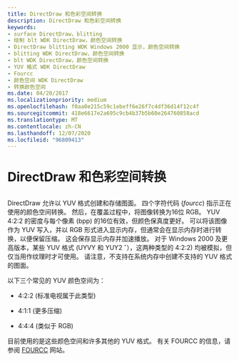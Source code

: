 ```yaml
---
title: DirectDraw 和色彩空间转换
description: DirectDraw 和色彩空间转换
keywords:
- surface DirectDraw，blitting
- 绘制 blt WDK DirectDraw，颜色空间转换
- DirectDraw blitting WDK Windows 2000 显示，颜色空间转换
- blitting WDK DirectDraw，颜色空间转换
- blt WDK DirectDraw，颜色空间转换
- YUV 格式 WDK DirectDraw
- Fourcc
- 颜色空间 WDK DirectDraw
- 转换颜色空间
ms.date: 04/20/2017
ms.localizationpriority: medium
ms.openlocfilehash: f0aa0e215c59c1ebeff6e26f7c4df36d14f12c4f
ms.sourcegitcommit: 418e6617e2a695c9cb4b37b5b60e264760858acd
ms.translationtype: MT
ms.contentlocale: zh-CN
ms.lasthandoff: 12/07/2020
ms.locfileid: "96809413"
---
```

# <a name="directdraw-and-color-space-conversion"></a>DirectDraw 和色彩空间转换


## <span id="ddk_directdraw_and_color_space_conversion_gg"></span><span id="DDK_DIRECTDRAW_AND_COLOR_SPACE_CONVERSION_GG"></span>


DirectDraw 允许以 YUV 格式创建和存储图面。 四个字符代码 (*fourcc*) 指示正在使用的颜色空间转换。 然后，在覆盖过程中，将图像转换为16位 RGB。 YUV 4:2:2 的密度与每个像素 (bpp) 的16位有效，但颜色保真度更好。 可以将该图像作为 YUV 写入，并以 RGB 形式进入显示内存，但通常会在显示内存时进行转换，以便保留压缩。 这会保存显示内存并加速播放。 对于 Windows 2000 及更高版本，某些 YUV 格式 (UYVY 和 YUY2 ˆ），这两种类型的 4:2:2) 均被模拟，但仅当用作纹理时才可使用。 请注意，不支持在系统内存中创建不支持的 YUV 格式的图面。

以下三个常见的 YUV 颜色空间为：

-   4:2:2 (标准电视属于此类型) 

-   4:1:1 (更多压缩) 

-   4:4:4 (类似于 RGB) 

目前使用的是这些颜色空间和许多其他的 YUV 格式。 有关 FOURCC 的信息，请参阅 [FOURCC](https://go.microsoft.com/fwlink/p/?linkid=8697) 网站。

 

 





